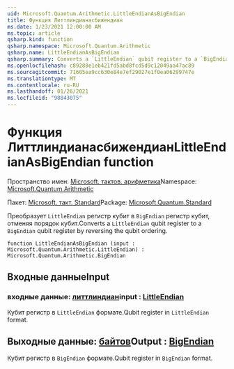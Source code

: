 ```yaml
---
uid: Microsoft.Quantum.Arithmetic.LittleEndianAsBigEndian
title: Функция Литтлиндианасбижендиан
ms.date: 1/23/2021 12:00:00 AM
ms.topic: article
qsharp.kind: function
qsharp.namespace: Microsoft.Quantum.Arithmetic
qsharp.name: LittleEndianAsBigEndian
qsharp.summary: Converts a `LittleEndian` qubit register to a `BigEndian` qubit register by reversing the qubit ordering.
ms.openlocfilehash: c89288e1eb421fd5abd8fcd5d9c12049aa47ac89
ms.sourcegitcommit: 71605ea9cc630e84e7ef29027e1f0ea06299747e
ms.translationtype: MT
ms.contentlocale: ru-RU
ms.lasthandoff: 01/26/2021
ms.locfileid: "98843075"
---
```

# <a name="littleendianasbigendian-function"></a><span data-ttu-id="1edbf-102">Функция Литтлиндианасбижендиан</span><span class="sxs-lookup"><span data-stu-id="1edbf-102">LittleEndianAsBigEndian function</span></span>

<span data-ttu-id="1edbf-103">Пространство имен: [Microsoft. тактов. арифметика](xref:Microsoft.Quantum.Arithmetic)</span><span class="sxs-lookup"><span data-stu-id="1edbf-103">Namespace: [Microsoft.Quantum.Arithmetic](xref:Microsoft.Quantum.Arithmetic)</span></span>

<span data-ttu-id="1edbf-104">Пакет: [Microsoft. такт. Standard](https://nuget.org/packages/Microsoft.Quantum.Standard)</span><span class="sxs-lookup"><span data-stu-id="1edbf-104">Package: [Microsoft.Quantum.Standard](https://nuget.org/packages/Microsoft.Quantum.Standard)</span></span>


<span data-ttu-id="1edbf-105">Преобразует `LittleEndian` регистр кубит в `BigEndian` регистр кубит, отменяя порядок кубит.</span><span class="sxs-lookup"><span data-stu-id="1edbf-105">Converts a `LittleEndian` qubit register to a `BigEndian` qubit register by reversing the qubit ordering.</span></span>

```qsharp
function LittleEndianAsBigEndian (input : Microsoft.Quantum.Arithmetic.LittleEndian) : Microsoft.Quantum.Arithmetic.BigEndian
```


## <a name="input"></a><span data-ttu-id="1edbf-106">Входные данные</span><span class="sxs-lookup"><span data-stu-id="1edbf-106">Input</span></span>

### <a name="input--littleendian"></a><span data-ttu-id="1edbf-107">входные данные: [литтлиндиан](xref:Microsoft.Quantum.Arithmetic.LittleEndian)</span><span class="sxs-lookup"><span data-stu-id="1edbf-107">input : [LittleEndian](xref:Microsoft.Quantum.Arithmetic.LittleEndian)</span></span>

<span data-ttu-id="1edbf-108">Кубит регистр в `LittleEndian` формате.</span><span class="sxs-lookup"><span data-stu-id="1edbf-108">Qubit register in `LittleEndian` format.</span></span>



## <a name="output--bigendian"></a><span data-ttu-id="1edbf-109">Выходные данные: [байтов](xref:Microsoft.Quantum.Arithmetic.BigEndian)</span><span class="sxs-lookup"><span data-stu-id="1edbf-109">Output : [BigEndian](xref:Microsoft.Quantum.Arithmetic.BigEndian)</span></span>

<span data-ttu-id="1edbf-110">Кубит регистр в `BigEndian` формате.</span><span class="sxs-lookup"><span data-stu-id="1edbf-110">Qubit register in `BigEndian` format.</span></span>